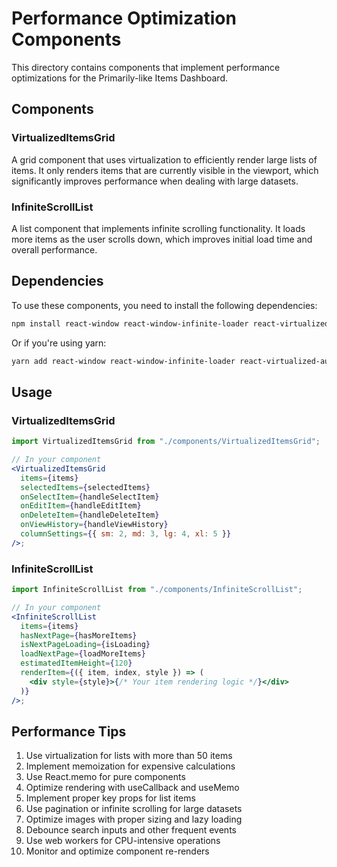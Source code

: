 # Performance Optimization Components

This directory contains components that implement performance optimizations for the Primarily-like Items Dashboard.

## Components

### VirtualizedItemsGrid

A grid component that uses virtualization to efficiently render large lists of items. It only renders items that are currently visible in the viewport, which significantly improves performance when dealing with large datasets.

### InfiniteScrollList

A list component that implements infinite scrolling functionality. It loads more items as the user scrolls down, which improves initial load time and overall performance.

## Dependencies

To use these components, you need to install the following dependencies:

```bash
npm install react-window react-window-infinite-loader react-virtualized-auto-sizer
```

Or if you're using yarn:

```bash
yarn add react-window react-window-infinite-loader react-virtualized-auto-sizer
```

## Usage

### VirtualizedItemsGrid

```jsx
import VirtualizedItemsGrid from "./components/VirtualizedItemsGrid";

// In your component
<VirtualizedItemsGrid
  items={items}
  selectedItems={selectedItems}
  onSelectItem={handleSelectItem}
  onEditItem={handleEditItem}
  onDeleteItem={handleDeleteItem}
  onViewHistory={handleViewHistory}
  columnSettings={{ sm: 2, md: 3, lg: 4, xl: 5 }}
/>;
```

### InfiniteScrollList

```jsx
import InfiniteScrollList from "./components/InfiniteScrollList";

// In your component
<InfiniteScrollList
  items={items}
  hasNextPage={hasMoreItems}
  isNextPageLoading={isLoading}
  loadNextPage={loadMoreItems}
  estimatedItemHeight={120}
  renderItem={({ item, index, style }) => (
    <div style={style}>{/* Your item rendering logic */}</div>
  )}
/>;
```

## Performance Tips

1. Use virtualization for lists with more than 50 items
2. Implement memoization for expensive calculations
3. Use React.memo for pure components
4. Optimize rendering with useCallback and useMemo
5. Implement proper key props for list items
6. Use pagination or infinite scrolling for large datasets
7. Optimize images with proper sizing and lazy loading
8. Debounce search inputs and other frequent events
9. Use web workers for CPU-intensive operations
10. Monitor and optimize component re-renders

